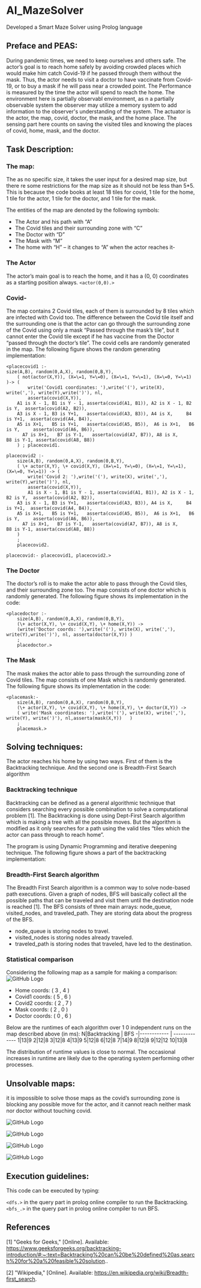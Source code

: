 # AI_MazeSolver
Developed a Smart Maze Solver using Prolog language


## Preface and PEAS:

During pandemic times, we need to keep ourselves and others safe. The actor’s goal is to reach home safely by avoiding crowded places which would make him catch Covid-19 if he passed through them without the mask. Thus, the actor needs to visit a doctor to have vaccinate from Covid-19, or to buy a mask if he will pass near a crowded point. The Performance is measured by the time the actor will spend to reach the home. The environment here is partially observabl environment, as n a partially observable system the observer may utilize a memory system to add information to the observer's understanding of the system. The actuator is the actor, the map, covid, doctor, the mask, and the home place. The sensing part here counts on saving the visited tiles and knowing the places of covid, home, mask, and the doctor.

## Task Description:

### The map:

The as no specific size, it takes the user input for a desired map size, but there re some restrictions for
the map size as it should not be less than 5*5. This is because the code books at least 18 tiles for covid, 1
tile for the home, 1 tile for the actor, 1 tile for the doctor, and 1 tile for the mask.

The entities of the map are denoted by the following symbols:

- The Actor and his path with “A”
- The Covid tiles and their surrounding zone with “C”
- The Doctor with “D”
- The Mask with “M”
- The home with “H” – it changes to “A” when the actor reaches it-

### The Actor

The actor’s main goal is to reach the home, and it has a (0, 0) coordinates as a starting position always.
`<actor(0,0).>`

### Covid-

The map contains 2 Covid tiles, each of them is surrounded by 8 tiles which are infected with Covid too.
The difference between the Covid tile itself and the surrounding one is that the actor can go through the
surrounding zone of the Covid using only a mask “Passed through the mask’s tile”, but it cannot enter
the Covid tile except if he has vaccine from the Doctor “passed through the doctor’s tile”. The covid cells
are randomly generated in the map. The following figure shows the random generating implementation:

```
<placecovid1 :-
size(A,B), random(0,A,X), random(0,B,Y),
    ( not(actor(X,Y)), (X=\=1, Y=\=0), (X=\=1, Y=\=1), (X=\=0, Y=\=1) )-> (
        write('Covid1 coordinates: '),write('('), write(X), write(','), write(Y),write(')'), nl,
        asserta(covid(X,Y)),
    A1 is X - 1, B1 is Y - 1, asserta(covid(A1, B1)), A2 is X - 1, B2 is Y,  asserta(covid(A2, B2)),
    A3 is X - 1, B3 is Y+1,   asserta(covid(A3, B3)), A4 is X,     B4 is Y+1,  asserta(covid(A4, B4)),
    A5 is X+1,   B5 is Y+1,   asserta(covid(A5, B5)),  A6 is X+1,   B6 is Y,     asserta(covid(A6, B6)),
      A7 is X+1,   B7 is Y-1,   asserta(covid(A7, B7)), A8 is X,     B8 is Y-1, asserta(covid(A8, B8))
    ) ; placecovid1.

placecovid2 :-
    size(A,B), random(0,A,X), random(0,B,Y),
    ( \+ actor(X,Y), \+ covid(X,Y), (X=\=1, Y=\=0), (X=\=1, Y=\=1),(X=\=0, Y=\=1)) -> (
        write('Covid 2: '),write('('), write(X), write(','), write(Y),write(')'), nl,
        asserta(covid(X,Y)),
        A1 is X - 1, B1 is Y - 1, asserta(covid(A1, B1)), A2 is X - 1, B2 is Y,  asserta(covid(A2, B2)),
    A3 is X - 1, B3 is Y+1,   asserta(covid(A3, B3)), A4 is X,     B4 is Y+1,  asserta(covid(A4, B4)),
    A5 is X+1,   B5 is Y+1,   asserta(covid(A5, B5)),  A6 is X+1,   B6 is Y,     asserta(covid(A6, B6)),
      A7 is X+1,   B7 is Y-1,   asserta(covid(A7, B7)), A8 is X,     B8 is Y-1, asserta(covid(A8, B8))
    )
    ;
    placecovid2.

placecovid:- placecovid1, placecovid2.>
```

### The Doctor

The doctor’s roll is to make the actor able to pass through the Covid tiles, and their surrounding zone too. The map consists of one doctor which is randomly generated. The following figure shows its
implementation in the code:

```
<placedoctor :-
    size(A,B), random(0,A,X), random(0,B,Y),
    (\+ actor(X,Y), \+ covid(X,Y), \+ home(X,Y)) -> 
	(write('Doctor coords: '),write('('), write(X), write(','), write(Y),write(')'), nl, asserta(doctor(X,Y)) )
    ;
    placedoctor.>
```
### The Mask

The mask makes the actor able to pass through the surrounding zone of Covid tiles. The map consists of
one Mask which is randomly generated. The following figure shows its implementation in the code:
```
<placemask:-
    size(A,B), random(0,A,X), random(0,B,Y),
    (\+ actor(X,Y), \+ covid(X,Y), \+ home(X,Y), \+ doctor(X,Y)) -> 
	( write('Mask coordinates: '),write('('), write(X), write(','), write(Y), write(')'), nl,asserta(mask(X,Y))   )
    ;
    placemask.>
```
## Solving techniques:

The actor reaches his home by using two ways. First of them is the Backtracking technique. And the
second one is Breadth-First Search algorithm

### Backtracking technique

Backtracking can be defined as a general algorithmic technique that considers searching every possible
combination to solve a computational problem [1]. The Backtracking is done using Dept-First Search
algorithm which is making a tree with all the
possible moves. But the algorithm is modified as
it only searches for a path using the valid tiles
“tiles which the actor can pass through to reach
home”.

The program is using Dynamic Programming and
iterative deepening technique. The following
figure shows a part of the backtracking
implementation:


### Breadth-First Search algorithm

The Breadth First Search algorithm is a common way to solve node-based path executions. Given a
graph of nodes, BFS will basically collect all the
possible paths that can be traveled and visit them
until the destination node is reached [1]. The BFS
consists of three main arrays: node_queue,
visited_nodes, and traveled_path. They are storing
data about the progress of the BFS.

- node_queue is storing nodes to travel.
- visited_nodes is storing nodes already
    traveled.
- traveled_path is storing nodes that
    traveled, have led to the destination.
    
### Statistical comparison

Considering the following map as a sample for making a comparison:
![GitHub Logo](https://github.com/KelDakroury/AI_MazeSolver/blob/main/Pictures/sample.png)

- Home coords: ( 3 , 4 )
- Covid1 coords: ( 5 , 6 )
- Covid2 coords: ( 2 , 7 )
- Mask coords: ( 2 , 0 )
- Doctor coords: ( 0 , 6 )

Below are the runtimes of each algorithm over 1 0 independent runs on the map described above (in
ms):
N|Backtracking | BFS
-|------------ | -------------
1|13|9
2|12|8
3|12|8
4|13|9
5|12|8
6|12|8
7|14|9
8|12|8
9|12|12
10|13|8

The distribution of runtime values is close to normal. The occasional increases in runtime are likely due
to the operating system performing other processes.

## Unsolvable maps:

it is impossible to solve those maps as the covid’s surrounding zone is blocking any possible move for the
actor, and it cannot reach neither mask nor doctor without touching covid.


![GitHub Logo](https://github.com/KelDakroury/AI_MazeSolver/blob/main/Pictures/Map%208.png)

![GitHub Logo](https://github.com/KelDakroury/AI_MazeSolver/blob/main/Pictures/Map%207.png)

![GitHub Logo](https://github.com/KelDakroury/AI_MazeSolver/blob/main/Pictures/Map%206.png)

![GitHub Logo](https://github.com/KelDakroury/AI_MazeSolver/blob/main/Pictures/Map%205.png)

## Execution guidelines:

This code can be executed by typing:

`<dfs.>` in the query part in prolog online compiler to run the Backtracking.
`<bfs_.>` in the query part in prolog online compiler to run BFS.

## References

[1] 	"Geeks for Geeks," [Online]. Available: https://www.geeksforgeeks.org/backtracking-introduction/#:~:text=Backtracking%20can%20be%20defined%20as,search%20for%20a%20feasible%20solution..

[2] 	"Wikipedia," [Online]. Available: https://en.wikipedia.org/wiki/Breadth-first_search.





